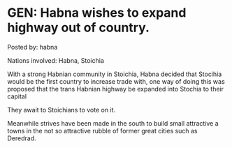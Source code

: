 # GEN: Habna wishes to expand highway out of country.

Posted by: habna

Nations involved: Habna, Stoichia

With a strong Habnian community in Stoichia, Habna decided that Stocihia would be the first country to increase trade with, one way of doing this was proposed that the trans Habnian highway be expanded into Stochia to their capital

They await to Stoichians to vote on it.

Meanwhile strives have been made in the south to build small attractive a towns in the not so attractive rubble of former great cities such as Deredrad.
